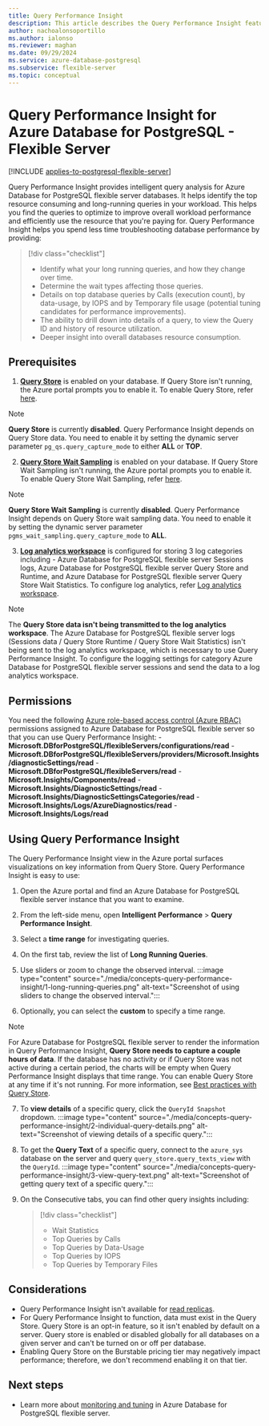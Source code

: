 ```yaml
---
title: Query Performance Insight
description: This article describes the Query Performance Insight feature in  Azure Database for PostgreSQL - Flexible Server.
author: nachoalonsoportillo
ms.author: ialonso
ms.reviewer: maghan
ms.date: 09/29/2024
ms.service: azure-database-postgresql
ms.subservice: flexible-server
ms.topic: conceptual
---
```


# Query Performance Insight for Azure Database for PostgreSQL - Flexible Server

[!INCLUDE [applies-to-postgresql-flexible-server](~/reusable-content/ce-skilling/azure/includes/postgresql/includes/applies-to-postgresql-flexible-server.md)]

Query Performance Insight provides intelligent query analysis for Azure Database for PostgreSQL flexible server databases. It helps identify the top resource consuming and long-running queries in your workload. This helps you find the queries to optimize to improve overall workload performance and efficiently use the resource that you're paying for. Query Performance Insight helps you spend less time troubleshooting database performance by providing:

>[!div class="checklist"]
> * Identify what your long running queries, and how they change over time.
> * Determine the wait types affecting those queries.
> * Details on top database queries by Calls (execution count), by data-usage, by IOPS and by Temporary file usage (potential tuning candidates for performance improvements).
> * The ability to drill down into details of a query, to view the Query ID and history of resource utilization.
> * Deeper insight into overall databases resource consumption.

## Prerequisites

1. **[Query Store](concepts-query-store.md)** is enabled on your database. If Query Store isn't running, the Azure portal prompts you to enable it. To enable Query Store, refer [here](concepts-query-store.md#enable-query-store).

> [!NOTE]
> **Query Store** is currently **disabled**. Query Performance Insight depends on Query Store data. You need to enable it by setting the dynamic server parameter `pg_qs.query_capture_mode` to either **ALL** or **TOP**.

2. **[Query Store Wait Sampling](concepts-query-store.md)** is enabled on your database. If Query Store Wait Sampling isn't running, the Azure portal prompts you to enable it. To enable Query Store Wait Sampling, refer [here](concepts-query-store.md#enable-query-store-wait-sampling).

> [!NOTE]
> **Query Store Wait Sampling** is currently **disabled**. Query Performance Insight depends on Query Store wait sampling data. You need to enable it by setting the dynamic server parameter `pgms_wait_sampling.query_capture_mode` to **ALL**.

3. **[Log analytics workspace](howto-configure-and-access-logs.md)** is configured for storing 3 log categories including - Azure Database for PostgreSQL flexible server Sessions logs, Azure Database for PostgreSQL flexible server Query Store and Runtime, and Azure Database for PostgreSQL flexible server Query Store Wait Statistics. To configure log analytics, refer [Log analytics workspace](howto-configure-and-access-logs.md#configure-diagnostic-settings).

> [!NOTE]
> The **Query Store data isn't being transmitted to the log analytics workspace**. The Azure Database for PostgreSQL flexible server logs (Sessions data / Query Store Runtime / Query Store Wait Statistics) isn't being sent to the log analytics workspace, which is necessary to use Query Performance Insight. To configure the logging settings for category Azure Database for PostgreSQL flexible server sessions and send the data to a log analytics workspace.

## Permissions

You need the following [Azure role-based access control (Azure RBAC)](/azure/role-based-access-control/overview) permissions assigned to Azure Database for PostgreSQL flexible server so that you can use Query Performance Insight:
    - **Microsoft.DBforPostgreSQL/flexibleServers/configurations/read**
    - **Microsoft.DBforPostgreSQL/flexibleServers/providers/Microsoft.Insights/diagnosticSettings/read**
    - **Microsoft.DBforPostgreSQL/flexibleServers/read**
    - **Microsoft.Insights/Components/read**
    - **Microsoft.Insights/DiagnosticSettings/read**
    - **Microsoft.Insights/DiagnosticSettingsCategories/read**
    - **Microsoft.Insights/Logs/AzureDiagnostics/read**
    - **Microsoft.Insights/Logs/read**

## Using Query Performance Insight

The Query Performance Insight view in the Azure portal surfaces visualizations on key information from Query Store. Query Performance Insight is easy to use:

1. Open the Azure portal and find an Azure Database for PostgreSQL flexible server instance that you want to examine.
2. From the left-side menu, open **Intelligent Performance** > **Query Performance Insight**.
3. Select a **time range** for investigating queries.
4. On the first tab, review the list of **Long Running Queries**.
5. Use sliders or zoom to change the observed interval.
:::image type="content" source="./media/concepts-query-performance-insight/1-long-running-queries.png" alt-text="Screenshot of using sliders to change the observed interval.":::

6. Optionally, you can select the **custom** to specify a time range.

> [!NOTE]
> For Azure Database for PostgreSQL flexible server to render the information in Query Performance Insight, **Query Store needs to capture a couple hours of data**. If the database has no activity or if Query Store was not active during a certain period, the charts will be empty when Query Performance Insight displays that time range. You can enable Query Store at any time if it's not running. For more information, see [Best practices with Query Store](concepts-query-store-best-practices.md).

7. To **view details** of a specific query, click the `QueryId Snapshot` dropdown.
:::image type="content" source="./media/concepts-query-performance-insight/2-individual-query-details.png" alt-text="Screenshot of viewing details of a specific query.":::

8. To get the **Query Text** of a specific query, connect to the `azure_sys` database on the server and query `query_store.query_texts_view` with the `QueryId`.
:::image type="content" source="./media/concepts-query-performance-insight/3-view-query-text.png" alt-text="Screenshot of getting query text of a specific query.":::

9. On the Consecutive tabs, you can find other query insights including:
    >[!div class="checklist"]
    > * Wait Statistics
    > * Top Queries by Calls
    > * Top Queries by Data-Usage
    > * Top Queries by IOPS
    > * Top Queries by Temporary Files

## Considerations

* Query Performance Insight isn't available for [read replicas](concepts-read-replicas.md).
* For Query Performance Insight to function, data must exist in the Query Store. Query Store is an opt-in feature, so it isn't enabled by default on a server. Query store is enabled or disabled globally for all databases on a given server and can't be turned on or off per database.
* Enabling Query Store on the Burstable pricing tier may negatively impact performance; therefore, we don't recommend enabling it on that tier.


## Next steps

- Learn more about [monitoring and tuning](concepts-monitoring.md) in Azure Database for PostgreSQL flexible server.
